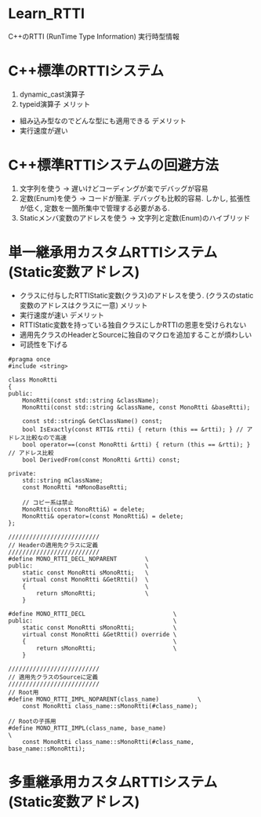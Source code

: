 # Learn_RTTI
C++のRTTI (RunTime Type Information) 実行時型情報

# C++標準のRTTIシステム
1. dynamic_cast演算子
2. typeid演算子
メリット  
+ 組み込み型なのでどんな型にも適用できる
デメリット  
+ 実行速度が遅い

# C++標準RTTIシステムの回避方法
1. 文字列を使う -> 遅いけどコーディングが楽でデバッグが容易
2. 定数(Enum)を使う -> コードが簡潔. デバッグも比較的容易. しかし, 拡張性が低く, 定数を一箇所集中で管理する必要がある.
3. Staticメンバ変数のアドレスを使う -> 文字列と定数(Enum)のハイブリッド

# 単一継承用カスタムRTTIシステム(Static変数アドレス)
+ クラスに付与したRTTIStatic変数(クラス)のアドレスを使う. (クラスのstatic変数のアドレスはクラスに一意)
メリット  
+ 実行速度が速い
デメリット  
+ RTTIStatic変数を持っている独自クラスにしかRTTIの恩恵を受けられない
+ 適用先クラスのHeaderとSourceに独自のマクロを追加することが煩わしい
+ 可読性を下げる
```
#pragma once
#include <string>

class MonoRtti
{
public:
    MonoRtti(const std::string &className);
    MonoRtti(const std::string &className, const MonoRtti &baseRtti);

    const std::string& GetClassName() const;
    bool IsExactly(const RTTI& rtti) { return (this == &rtti); } // アドレス比較なので高速
    bool operator==(const MonoRtti &rtti) { return (this == &rtti); } // アドレス比較
    bool DerivedFrom(const MonoRtti &rtti) const;

private:
    std::string mClassName;
    const MonoRtti *mMonoBaseRtti;

    // コピー系は禁止
    MonoRtti(const MonoRtti&) = delete;
    MonoRtti& operator=(const MonoRtti&) = delete;
};

//////////////////////////
// Headerの適用先クラスに定義
//////////////////////////
#define MONO_RTTI_DECL_NOPARENT        \
public:                                \
    static const MonoRtti sMonoRtti;   \
    virtual const MonoRtti &GetRtti()  \
    {                                  \
        return sMonoRtti;              \
    }

#define MONO_RTTI_DECL                         \
public:                                        \
    static const MonoRtti sMonoRtti;           \
    virtual const MonoRtti &GetRtti() override \
    {                                          \
        return sMonoRtti;                      \
    }

//////////////////////////
// 適用先クラスのSourceに定義
//////////////////////////
// Root用
#define MONO_RTTI_IMPL_NOPARENT(class_name)           \
    const MonoRtti class_name::sMonoRtti(#class_name);

// Rootの子孫用
#define MONO_RTTI_IMPL(class_name, base_name)                               \
    const MonoRtti class_name::sMonoRtti(#class_name, base_name::sMonoRtti);
```


# 多重継承用カスタムRTTIシステム(Static変数アドレス)


